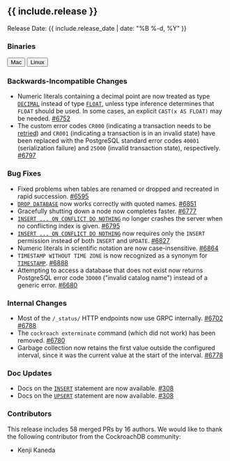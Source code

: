 <h2 id="{{ include.release | slugify }}">{{ include.release }}</h2>

Release Date: {{ include.release_date | date: "%B %-d, %Y" }}

<h3 id="beta-20160526-binaries">Binaries</h3>

<div id="os-tabs" class="clearfix">
    <a href="https://binaries.cockroachdb.com/cockroach-beta-20160526.darwin-10.9-amd64.tgz"><button id="mac" data-eventcategory="mac-binary-release-notes">Mac</button></a>
    <a href="https://binaries.cockroachdb.com/cockroach-beta-20160526.linux-amd64.tgz"><button id="linux" data-eventcategory="linux-binary-release-notes">Linux</button></a>
</div>

<h3 id="beta-20160526-backwards-incompatible-changes">Backwards-Incompatible Changes</h3>

- Numeric literals containing a decimal point are now treated as type [`DECIMAL`](../v1.0/decimal.html) instead of type [`FLOAT`](../v1.0/float.html), unless type inference determines that `FLOAT` should be used. In some cases, an explicit `CAST(x AS FLOAT)` may be needed. [#6752](https://github.com/cockroachdb/cockroach/pull/6752)
- The custom error codes `CR000` (indicating a transaction needs to be [retried](../v1.0/transactions.html#transaction-retries)) and `CR001` (indicating a transaction is in an invalid state) have been replaced with the PostgreSQL standard error codes `40001` (serialization failure) and `25000` (invalid transaction state), respectively. [#6797](https://github.com/cockroachdb/cockroach/pull/6797)

<h3 id="beta-20160526-bug-fixes">Bug Fixes</h3>

- Fixed problems when tables are renamed or dropped and recreated in rapid succession. [#6595](https://github.com/cockroachdb/cockroach/pull/6595)
- [`DROP DATABASE`](../v1.0/drop-database.html) now works correctly with quoted names. [#6851](https://github.com/cockroachdb/cockroach/pull/6851)
- Gracefully shutting down a node now completes faster. [#6777](https://github.com/cockroachdb/cockroach/pull/6777)
- [`INSERT ... ON CONFLICT DO NOTHING`](../v1.0/insert.html) no longer crashes the server when no conflicting index is given. [#6795](https://github.com/cockroachdb/cockroach/pull/6795)
- [`INSERT ... ON CONFLICT DO NOTHING`](../v1.0/insert.html) now requires only the `INSERT` permission instead of both `INSERT` and `UPDATE`. [#6827](https://github.com/cockroachdb/cockroach/pull/6827)
- Numeric literals in scientific notation are now case-insensitive. [#6864](https://github.com/cockroachdb/cockroach/pull/6864)
- `TIMESTAMP WITHOUT TIME ZONE` is now recognized as a synonym for [`TIMESTAMP`](../v1.0/timestamp.html). [#6888](https://github.com/cockroachdb/cockroach/pull/6888)
- Attempting to access a database that does not exist now returns PostgreSQL error code `3D000` ("invalid catalog name") instead of a generic error. [#6680](https://github.com/cockroachdb/cockroach/pull/6680)

<h3 id="beta-20160526-internal-changes">Internal Changes</h3>

- Most of the `/_status/` HTTP endpoints now use GRPC internally. [#6702](https://github.com/cockroachdb/cockroach/pull/6702) [#6788](https://github.com/cockroachdb/cockroach/pull/6788)
- The `cockroach exterminate` command (which did not work) has been removed. [#6780](https://github.com/cockroachdb/cockroach/pull/6780)
- Garbage collection now retains the first value outside the configured interval, since it was the current value at the start of the interval. [#6778](https://github.com/cockroachdb/cockroach/pull/6778)

<h3 id="beta-20160526-doc-updates">Doc Updates</h3>

- Docs on the [`INSERT`](../v1.0/insert.html) statement are now available. [#308](https://github.com/cockroachdb/docs/pull/308)
- Docs on the [`UPSERT`](../v1.0/upsert.html) statement are now available. [#308](https://github.com/cockroachdb/docs/pull/308)

<h3 id="beta-20160526-contributors">Contributors</h3>

This release includes 58 merged PRs by 16 authors. We would like to
thank the following contributor from the CockroachDB community:

* Kenji Kaneda
